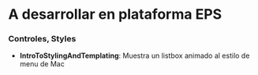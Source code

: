 # A desarrollar en plataforma EPS

### Controles, Styles
- **IntroToStylingAndTemplating**: Muestra un listbox animado al estilo de menu de Mac

